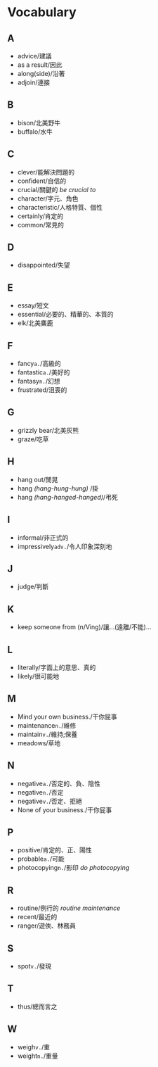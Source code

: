 # Vocabulary

## A

- advice/建議
- as a result/因此
- along(side)/沿著
- adjoin/連接

## B

- bison/北美野牛
- buffalo/水牛

## C

- clever/能解決問題的
- confident/自信的
- crucial/關鍵的 *be crucial to*
- character/字元、角色
- characteristic/人格特質、個性
- certainly/肯定的
- common/常見的

## D

- disappointed/失望

## E

- essay/短文
- essential/必要的、精華的、本質的
- elk/北美麋鹿

## F

- fancy`a.`/高級的
- fantastic`a.`/美好的
- fantasy`n.`/幻想
- frustrated/沮喪的

## G

- grizzly bear/北美灰熊
- graze/吃草

## H

- hang out/閒晃
- hang *(hang-hung-hung)* /掛
- hang *(hang-hanged-hanged)*/弔死

## I

- informal/非正式的
- impressively`adv.`/令人印象深刻地

## J

- judge/判斷

## K

- keep someone from (n/Ving)/讓...(遠離/不能)...

## L

- literally/字面上的意思、真的
- likely/很可能地

## M

- Mind your own business./干你屁事
- maintenance`n.`/維修
- maintain`v.`/維持;保養
- meadows/草地

## N

- negative`a.`/否定的、負、陰性
- negative`n.`/否定
- negative`v.`/否定、拒絕
- None of your business./干你屁事

<!-- ## O -->

## P

- positive/肯定的、正、陽性
- probable`a.`/可能
- photocopying`n.`/影印 *do photocopying*

<!-- ## Q -->

## R

- routine/例行的 *routine maintenance*
- recent/最近的
- ranger/遊俠、林務員

## S

- spot`v.`/發現

## T

- thus/總而言之

<!-- ## U -->
<!-- ## V -->

## W

- weigh`v.`/重
- weight`n.`/重量

<!-- ## X -->
<!-- ## Y -->
<!-- ## Z -->